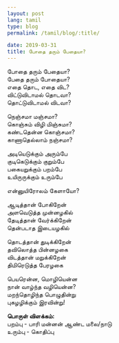 ```yaml
---
layout: post
lang: tamil
type: blog
permalink: /tamil/blog/:title/

date: 2019-03-31
title: போதை தரும் பேதையா?
---
```


போதை தரும் பேதையா? <br/>
பேதை தரும் போதையா? <br/>
எதை தொட, எதை விட? <br/>
விட்டுவிடாமல் தொடவா? <br/>
தொட்டுவிடாமல் விடவா?

நெஞ்சமா மஞ்சமா? <br/>
கொஞ்சும் விழி மிஞ்சுமா? <br/>
கண்டதென்ன கொஞ்சமா? <br/>
காணாதெல்லாம் நஞ்சமா?

அடியெடுக்கும் அரும்பே <br/>
குடிகெடுக்கும் குறும்பே <br/>
பகையறுக்கும் பறம்பே <br/>
உயிருருக்கும் உரும்பே

என்னுயிரோலம் கேளாயோ?

ஆடித்தான் போகிறேன் <br/>
அளவெடுத்த முன்னழகில் <br/>
தேடித்தான் வேர்க்கிறேன் <br/>
தென்படாத இடையழகில்

தொடத்தான் துடிக்கிறேன் <br/>
தவிலொத்த பின்னழகை <br/>
விடத்தான் மறுக்கிறேன் <br/>
திமிரெடுத்த பேரழகை

பெயரென்ன, மொழியென்ன <br/>
நான் வாழ்ந்த வழியென்ன? <br/>
மறந்தொழிந்த பொழுதின்று <br/>
புகழழிக்கும் இரவின்று!

**பொருள் விளக்கம்:** <br/>
பறம்பு - பாரி மன்னன் ஆண்ட மலை/நாடு <br/>
உரும்பு - கொதிப்பு
